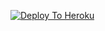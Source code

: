 [![Deploy To Heroku](https://www.herokucdn.com/deploy/button.svg)](https://heroku.com/deploy?template=https://github.com/Poison786/company_Panditji-txt-to-video-/tree/main)
